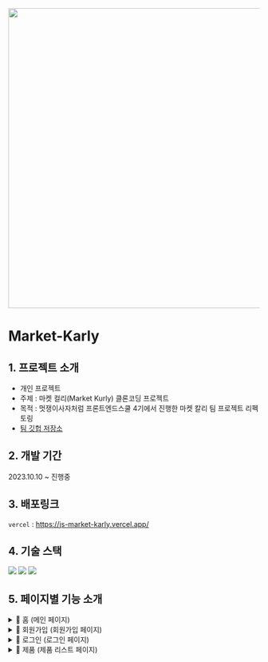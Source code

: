   <img src="https://github.com/HYBEN09/JS-Market-Karly/assets/104710243/bcae301c-72aa-4e21-a44d-0287d1ad2ff0" width="900" height="600">
  
# Market-Karly

## 1. 프로젝트 소개

- 개인 프로젝트
- 주제 : 마켓 컬리(Market Kurly) 클론코딩 프로젝트
- 목적 : 멋쟁이사자처럼 프론트엔드스쿨 4기에서 진행한 마켓 칼리 팀 프로젝트 리펙토링
- [팀 깃헙 저장소](https://github.com/likelion-LAB12-VainillaProject/market-karly)

## 2. 개발 기간
2023.10.10 ~ 진행중

## 3. 배포링크
`vercel` : https://js-market-karly.vercel.app/


## 4. 기술 스택 
<div>
  <img src="https://img.shields.io/badge/html5-E34F26?style=for-the-badge&logo=html5&logoColor=white">
<img src="https://img.shields.io/badge/css3-1572B6?style=for-the-badge&logo=css3&logoColor=white">
<img src="https://img.shields.io/badge/javascript-F7DF1E?style=for-the-badge&logo=javascript&logoColor=black">
</div>

## 5. 페이지별 기능 소개
<details>
  <summary>📃 홈 (메인 페이지) </summary>
  <table>
    <tr>
      <td width="300">
        <h4>✅ 상단 헤더의 메뉴 </h4>
        <h5>드롭다운 메뉴의 표시와 숨김을 제어하는 기능</h5>
        <p>1) 클로저(closure)를 이용하여 자신의 스코프에 있는 isEnter 변수의 상태를 기억하고 변경</p>
        <p>2) 'mouseover'와 'focus' 이벤트 발생 시에는 handler 함수가 실행되도록 설정, 'mouseout'와 'blur' 이벤트 발생 시에도 동일하게 처리</p>
      </td>
      <td width="700">
        <img src="https://github.com/HYBEN09/JS-Market-Karly/assets/104710243/508de944-85df-4472-b020-4c096bef865a"/>
      </td>        
    </tr>
    <tr>
      <td width="300">
        <h4>✅ 상단 헤더의 메뉴 </h4>
         <h5>드롭다운 메뉴의 표시와 숨김을 제어하는 기능</h5>
        <p>1) 클로저(closure)를 이용하여 자신의 스코프에 있는 isEnter 변수의 상태를 기억하고 변경</p>
        <p>2) 'mouseover'와 'focus' 이벤트 발생 시에는 handler 함수가 실행되도록 설정, 'mouseout'와 'blur' 이벤트 발생 시에도 동일하게 처리</p>
      </td>
      <td width="700">
           <img src="https://github.com/HYBEN09/JS-Market-Karly/assets/104710243/23de3391-e7d4-442c-8c31-60c17d1206f7"/>   
      </td>        
    </tr>
    <tr>
      <td width="300">
         <h4>✅ 메인 케로셀</h4>
         <h5>Swiper를 사용하여 슬라이더를 생성</h5>
        <p>1) 다음'과 '이전' 버튼을 사용하여 다음/이전 슬라이더 보여주기</p>
      </td>
      <td width="700">
        <img src="https://github.com/HYBEN09/JS-Market-Karly/assets/104710243/090d831f-8417-4e18-b455-e64f49b95b75"/>   
      </td>        
    </tr>
   </table>
</details>


<details>
  <summary>📃 회원가입 (회원가입 페이지)</summary>
  <table>
    <tr>
      <td width="400">
        <h4> ✅ 회원가입 하기</h4>
        <p>1)아이디, 비밀번호, 이메일, 휴대폰 번호 등 각 필드마다 정규 표현식을 사용하여 입력 형식이 올바른지 확인</p>
        <p>2)이벤트 핸들링을 사용하여 사용자가 입력한 정보의 유효성을 실시간으로 검사 <br/> 
          - 'input' 이벤트는 사용자가 폼 필드에 값을 입력할 때마다 발생 <br/> 
          - 각 폼 필드에 대해 조건을 만족하는지 확인하고, 그렇지 않으면 오류 메시지를 보여주고 해당 필드의 테두리 색상을 변경 <br/> 
          - 모든 유효성 검사를 통과하면 해당 필드 테두리 색상을 파란색으로 변경하고 오류 메시지를 제거</p>
      </td>
      <td width="600">
          <img src="https://github.com/HYBEN09/JS-Market-Karly/assets/104710243/6c135bac-ae57-464e-b010-8dcb6b289881"/>
      </td>        
    </tr>
    <tr>
      <td width="400">
        <h4>✅ 회원가입 하기</h4>
        <p>1) 전체 동의 체크박스 기능</p>
        <p>2) Daum Postcode 서비스를 활용하여 주소검색 창 띄우기(daum API)</p>
        <p>3) 회원가입 완료시 이름 로컬 스토리지에 저장 </p>
      </td>
      <td width="600">
             <img src="https://github.com/HYBEN09/JS-Market-Karly/assets/104710243/18343fd0-0e12-4d0a-8242-976a2497b34a"/>   
      </td>        
    </tr>
  </table>
</details>

<details>
  <summary>📃 로그인 (로그인 페이지)</summary>
  <table>
    <tr>
      <td width="500">
        <h4> ✅ 로그인 하기</h4>
        <h5>로그인 버튼을 클릭했을 때 사용자가 입력한 아이디와 비밀번호를 검사하여 로그인 과정을 처리</h5>
        <p>1)로컬 스토리지에 저장된 사용자 정보가 없거나, 저장된 아이디나 비밀번호가 입력한 값과 일치하지 않으면 '로그인 실패' 메시지를 보여주기 </p>
        <p>2)모든 검사를 통과하면 '로그인 성공' 메시지를 보여주고 홈 페이지('/')로 이동 </p>
      </td>
      <td width="500">
          <img src="https://github.com/HYBEN09/JS-Market-Karly/assets/104710243/765d1029-aa70-4564-9d9c-df8c60007524"/>
      </td>        
    </tr>
    <tr>
      <td width="500">
        <h4>✅ 로그인 하기</h4>
         <h5>페이지가 로드될 때 로그인 상태를 확인하고, 해당 상태에 따라 화면의 내용을 업데이트하는 기능</h5>
        <p>1) 로컬 스토리지에서 사용자 정보를 가져오기</p>
        <p>2) 사용자 정보가 있다면, "로그인"과 "회원가입" 링크의 텍스트를 각각 사용자 이름과 "로그아웃"으로 변경</p>
         <p>2)로그아웃을 하면 로컬 스토리지에서 사용자 정보를 삭제</p>
      </td>
      <td width="500">
          <img src="https://github.com/HYBEN09/JS-Market-Karly/assets/104710243/5885a9c1-2e7e-400c-ab60-c0aa2c6f0050"/>   
      </td>        
    </tr>
  </table>
</details>

<details>
  <summary>📃 제품 (제품 리스트 페이지)</summary>
  <table>
    <tr>
      <td width="500">
        <h4> ✅ 제품 메뉴 드롭다운 </h4>
        <h5> 메뉴 클릭에 따른 토글 기능을 구현 </h5>
        <p>1)메뉴 클릭에 따라 해당 메뉴 아이템과 관련 리스트를 표시하거나 숨기는 토글 기능을 구현 </p>
        <p>2)이벤트 리스너를 사용하여 각 토글 버튼이 클릭되었을 때 동작하도록 설정 </p>
      </td>
      <td width="500">
          <img src="https://github.com/HYBEN09/JS-Market-Karly/assets/104710243/a8bc527e-8d6b-4f0b-8b26-3fb6fa097fe8"/>
      </td>        
    </tr>
		   <tr>
      <td width="500">
        <h4> ✅ 제품 나열</h4>
        <h5> 제품 리스트를 동적으로 생성 </h5>
        <p>1) JSON Server 설정 및 실행 </p>
        <p>2)fetch를 사용하여 상품 데이터 요청 및 수신</p>
				<p>3)불러온 상품 데이터(JSON 형태)은 웹 페이지에 동적으로 나열</p>
				<p>4)불러온 상품 데이터는 웹 페이지에 동적으로 나열되기 위해 HTML로 변환되고 화면에 표시</p>
      </td>
      <td width="500">
          <img src="https://github.com/HYBEN09/JS-Market-Karly/assets/104710243/c054db68-62eb-4b48-91c7-d31db762a7cc"/>
      </td>     
    </tr>
		<tr>
      <td width="500">
        <h4> ✅ 장바구니 팝업</h4>
        <h5> 장바구니 팝업을 동적으로 생성 </h5>
         <p>1)선택한 상품(item)에 대한 정보를 받아서 장바구니 팝업 HTML을 생성하고 화면에 추가 </p>
         <p>2)'취소' 버튼 클릭 시 장바구니 팝업 닫기</p>
				 <p>3) 클릭한 상품 정보를 받아서, 해당 팝업의 내용(상품 이름, 가격 등)을 갱신</p> 
				 <p>4)'+' 버튼 클릭 시 상품 개수가 증가하며 '-' 버튼 클릭 시 상품 개수가 감소</p>
		 	 	 <p>3)  특정 상품을 선택하여 '장바구니' 버튼을 클릭시 그 정보를 로컬 스토리지에 저장</p> 
      </td>
      <td width="500">
          <img src="https://github.com/HYBEN09/JS-Market-Karly/assets/104710243/03298a0e-3eaf-4a51-81db-0e04a3f4a6a7"/>
      </td>        
    </tr>
  </table>
</details>





